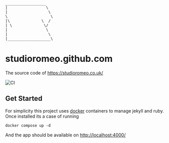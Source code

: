 ```
__________________
|                 \
|                  \
\                   \
|\              \  /
| \              \/
|                 \
|                  \
|___________________\
```

# studioromeo.github.com

The source code of https://studioromeo.co.uk/

![CI](https://github.com/studioromeo/studioromeo.github.com/workflows/CI/badge.svg)

## Get Started

For simplicity this project uses [docker](https://www.docker.com) containers to manage jekyll and ruby. Once installed its a case of running

```
docker compose up -d
```

And the app should be available on [http://localhost:4000/](http://localhost:4000)
